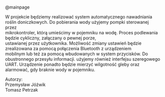 @mainpage


W projekcie będziemy realizować system automatycznego nawadniania roślin  doniczkowych. Do pobierania wody użyjemy pompki sterowanej przez 		 
mikrokontroler, którą umieścimy w pojemniku na wodę. Proces podlewania będzie cykliczny, załączany o pewnej porze, 			
ustawianej przez użytkownika. Możliwość zmiany ustawień będzie zrealizowana za pomocą połączenia Bluetooth z urządzeniem 				 
mobilnym lub też za pomocą wbudowanych w system przycisków. Do obustronnego przesyłu informacji. użyjemy również interfejsu szeregowego UART. Urządzenie ponadto będzie mierzyć wilgotność gleby oraz alarmować, gdy braknie wody w pojemniku.											 
  																		 
Autorzy:																	 
Przemysław Jóźwik													
Tomasz Petrzak												 
